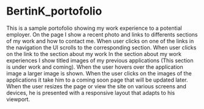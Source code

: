 # BertinK_portofolio
This is a sample portofolio showing my work experience to a potential employer.
On the page I show a recent photo and links to differents sections of my work
and how to contact me.
When user clicks on one of the links in the navigation
the UI scrolls to the corresponding section.
When user clicks on the link to the section about my work
In the section about my work experiences I show
titled images of my previous applications (This section is under work and coming).
When the user hovers over the application image a larger image is shown.
When the user clicks on the images of the applications it take him to a coming soon page
that will be updated later.
When the user resizes the page or view the site on various screens and devices,
he is presented with a responsive layout that adapts to his viewport.

